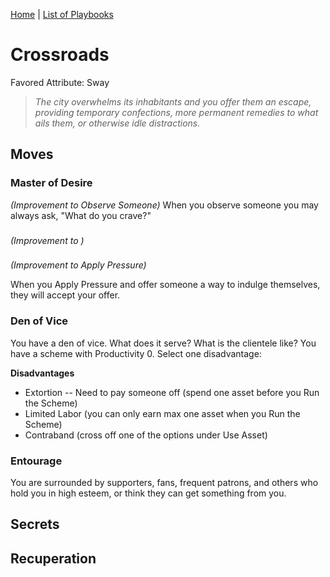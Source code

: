 [Home](index.md) | [List of Playbooks](Index.md#Playbooks)
# Crossroads
Favored Attribute: Sway

>*The city overwhelms its inhabitants and you offer them an escape, providing temporary confections, more permanent remedies to what ails them, or otherwise idle distractions.*

## Moves

### Master of Desire
*(Improvement to Observe Someone)*
When you observe someone you may always ask, "What do you crave?"

### 
*(Improvement to )*


###
*(Improvement to Apply Pressure)*

When you Apply Pressure and offer someone a way to indulge themselves, they will accept your offer.

### Den of Vice
You have a den of vice. What does it serve? What is the clientele like? You have a scheme with Productivity 0. Select one disadvantage:

**Disadvantages**
- Extortion -- Need to pay someone off (spend one asset before you Run the Scheme)
- Limited Labor (you can only earn max one asset when you Run the Scheme)
- Contraband (cross off one of the options under Use Asset)

### Entourage
You are surrounded by supporters, fans, frequent patrons, and others who hold you in high esteem, or think they can get something from you.


## Secrets
## Recuperation
